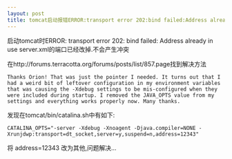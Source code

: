 ```yaml
---
layout: post
title: tomcat启动报错ERROR:transport error 202:bind failed:Address already in use解决
---
```


启动tomcat时ERROR: transport error 202: bind failed: Address already in use
server.xml的端口已经改掉.不会产生冲突


在http://forums.terracotta.org/forums/posts/list/857.page找到解决方法

    Thanks Orion! That was just the pointer I needed. It turns out that I had a weird bit of leftover configuration in my environment variables that was causing the -Xdebug settings to be mis-configured when they were included during startup. I removed the JAVA_OPTS value from my settings and everything works properly now. Many thanks.

发现在tomcat/bin/catalina.sh中有如下:

    CATALINA_OPTS="-server -Xdebug -Xnoagent -Djava.compiler=NONE -Xrunjdwp:transport=dt_socket,server=y,suspend=n,address=12343"

将
address=12343 改为其他,问题解决...
